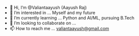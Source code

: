 - 👋 Hi, I’m @Valiantaayush (Aayush Raj)
- 👀 I’m interested in ... Myself and my future
- 🌱 I’m currently learning ... Python and AI/ML, pursuing B.Tech
- 💞️ I’m looking to collaborate on ...
- 📫 How to reach me ... valiantaayush@gmail.com

<!---
Valiantaayush/Valiantaayush is a ✨ special ✨ repository because its `README.md` (this file) appears on your GitHub profile.
You can click the Preview link to take a look at your changes.
--->

